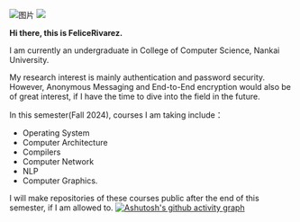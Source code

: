 ![图片](https://github.com/user-attachments/assets/bcce1a57-3f99-4743-a311-6b8a34d5a5f2)
![](https://komarev.com/ghpvc/?username=FeliceRivarez)

**Hi there, this is FeliceRivarez.**

I am currently an undergraduate in College of Computer Science, Nankai University.

My research interest is mainly authentication and password security. However, Anonymous Messaging and End-to-End encryption would also be of great interest, if I have the time to dive into the field in the future.

In this semester(Fall 2024), courses I am taking include：
- Operating System
- Computer Architecture
- Compilers
- Computer Network
- NLP
- Computer Graphics.

I will make repositories of these courses public after the end of this semester, if I am allowed to.
[![Ashutosh's github activity graph](https://github-readme-activity-graph.vercel.app/graph?username=FeliceRivarez&theme=react)](https://github.com/ashutosh00710/github-readme-activity-graph)

<!---
FeliceRivarez/FeliceRivarez is a ✨ special ✨ repository because its `README.md` (this file) appears on your GitHub profile.
You can click the Preview link to take a look at your changes.
--->
